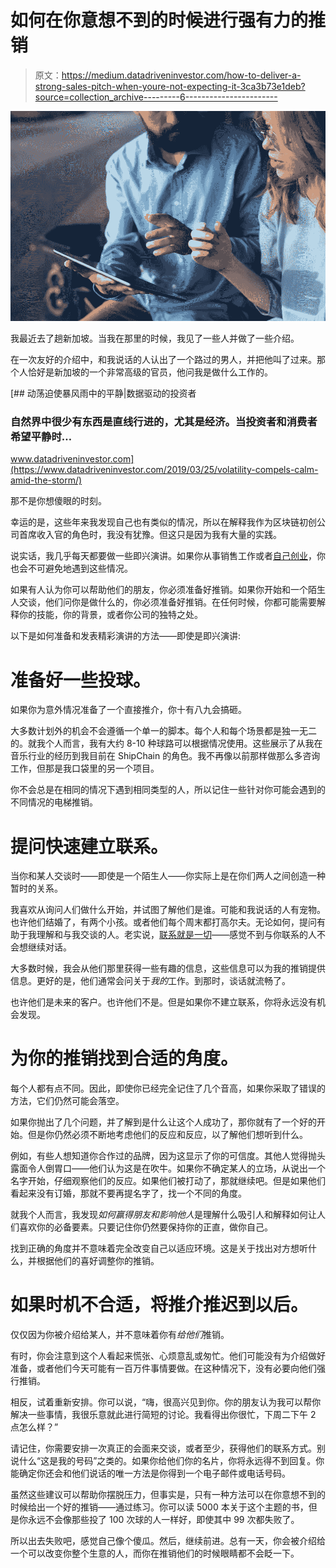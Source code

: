 # 如何在你意想不到的时候进行强有力的推销

> 原文：<https://medium.datadriveninvestor.com/how-to-deliver-a-strong-sales-pitch-when-youre-not-expecting-it-3ca3b73e1deb?source=collection_archive---------6----------------------->

![](img/ec6c733cc072b4da448b00d6b7b9d593.png)

我最近去了趟新加坡。当我在那里的时候，我见了一些人并做了一些介绍。

在一次友好的介绍中，和我说话的人认出了一个路过的男人，并把他叫了过来。那个人恰好是新加坡的一个非常高级的官员，他问我是做什么工作的。

[](https://www.datadriveninvestor.com/2019/03/25/volatility-compels-calm-amid-the-storm/) [## 动荡迫使暴风雨中的平静|数据驱动的投资者

### 自然界中很少有东西是直线行进的，尤其是经济。当投资者和消费者希望平静时…

www.datadriveninvestor.com](https://www.datadriveninvestor.com/2019/03/25/volatility-compels-calm-amid-the-storm/) 

那不是你想傻眼的时刻。

幸运的是，这些年来我发现自己也有类似的情况，所以在解释我作为区块链初创公司首席收入官的角色时，我没有犹豫。但这只是因为我有大量的实践。

说实话，我几乎每天都要做一些即兴演讲。如果你从事销售工作或者[自己创业](https://www.fastcompany.com/90337788/how-to-prepare-yourself-for-the-ups-and-downs-of-entrepreneurship?partner=rss&utm_source=rss&utm_medium=feed&utm_campaign=rss+fastcompany&utm_content=rss?cid=search)，你也会不可避免地遇到这些情况。

如果有人认为你可以帮助他们的朋友，你必须准备好推销。如果你开始和一个陌生人交谈，他们问你是做什么的，你必须准备好推销。在任何时候，你都可能需要解释你的技能，你的背景，或者你公司的独特之处。

以下是如何准备和发表精彩演讲的方法——即使是即兴演讲:

# **准备好一些投球。**

如果你为意外情况准备了一个直接推介，你十有八九会搞砸。

大多数计划外的机会不会遵循一个单一的脚本。每个人和每个场景都是独一无二的。就我个人而言，我有大约 8-10 种球路可以根据情况使用。这些展示了从我在音乐行业的经历到我目前在 ShipChain 的角色。我不再像以前那样做那么多咨询工作，但那是我口袋里的另一个项目。

你不会总是在相同的情况下遇到相同类型的人，所以记住一些针对你可能会遇到的不同情况的电梯推销。

# **提问快速建立联系。**

当你和某人交谈时——即使是一个陌生人——你实际上是在你们两人之间创造一种暂时的关系。

我喜欢从询问人们做什么开始，并试图了解他们是谁。可能和我说话的人有宠物。也许他们结婚了，有两个小孩。或者他们每个周末都打高尔夫。无论如何，提问有助于我理解和与我交谈的人。老实说，[联系就是一切](https://minutes.co/how-to-build-an-exceptional-network-that-benefits-you-personally-and-professionally/)——感觉不到与你联系的人不会想继续对话。

大多数时候，我会从他们那里获得一些有趣的信息，这些信息可以为我的推销提供信息。更好的是，他们通常会问关于*我的*工作。到那时，谈话就流畅了。

也许他们是未来的客户。也许他们不是。但是如果你不建立联系，你将永远没有机会发现。

# **为你的推销找到合适的角度。**

每个人都有点不同。因此，即使你已经完全记住了几个音高，如果你采取了错误的方法，它们仍然可能会落空。

如果你抛出了几个问题，并了解到是什么让这个人成功了，那你就有了一个好的开始。但是你仍然必须不断地考虑他们的反应和反应，以了解他们想听到什么。

例如，有些人想知道你合作过的品牌，因为这显示了你的可信度。其他人觉得抛头露面令人倒胃口——他们认为这是在吹牛。如果你不确定某人的立场，从说出一个名字开始，仔细观察他们的反应。如果他们被打动了，那就继续吧。但是如果他们看起来没有订婚，那就不要再提名字了，找一个不同的角度。

就我个人而言，我发现*如何赢得朋友和影响他人*是理解什么吸引人和解释如何让人们喜欢你的必备要素。只要记住你仍然要保持你的正直，做你自己。

找到正确的角度并不意味着完全改变自己以适应环境。这是关于找出对方想听什么，并根据他们的喜好调整你的推销。

# **如果时机不合适，将推介推迟到以后。**

仅仅因为你被介绍给某人，并不意味着你有*给他们*推销。

有时，你会注意到这个人看起来慌张、心烦意乱或匆忙。他们可能没有为介绍做好准备，或者他们今天可能有一百万件事情要做。在这种情况下，没有必要向他们强行推销。

相反，试着重新安排。你可以说，“嗨，很高兴见到你。你的朋友认为我可以帮你解决一些事情，我很乐意就此进行简短的讨论。我看得出你很忙，下周二下午 2 点怎么样？”

请记住，你需要安排一次真正的会面来交谈，或者至少，获得他们的联系方式。别说什么“这是我的号码”之类的。如果你给他们你的名片，你将永远得不到回复。你能确定你还会和他们说话的唯一方法是你得到一个电子邮件或电话号码。

虽然这些建议可以帮助你摆脱压力，但事实是，只有一种方法可以在你意想不到的时候给出一个好的推销——通过练习。你可以读 5000 本关于这个主题的书，但是你永远不会像那些投了 100 次球的人一样好，即使其中 99 次都失败了。

所以出去失败吧，感觉自己像个傻瓜。然后，继续前进。总有一天，你会被介绍给一个可以改变你整个生意的人，而你在推销他们的时候眼睛都不会眨一下。